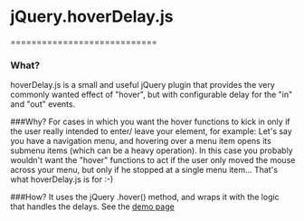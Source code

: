 # jQuery.hoverDelay.js
============================

### What?
hoverDelay.js is a small and useful jQuery plugin that provides the very commonly wanted effect of "hover", but with configurable delay for the "in" and "out" events.

###Why?
For cases in which you want the hover functions to kick in only if the user really intended to enter/ leave your element, for example: Let's say you have a navigation menu, and hovering over a menu item opens its submenu items (which can be a heavy operation). In this case you probably wouldn't want the "hover" functions to act if the user only moved the mouse across your menu, but only if he stopped at a single menu item... That's what hoverDelay.js is for :-)

###How?
It uses the jQuery .hover() method, and wraps it with the logic that handles the delays. See the [demo page](http://ronency.github.io/hoverDelay/)